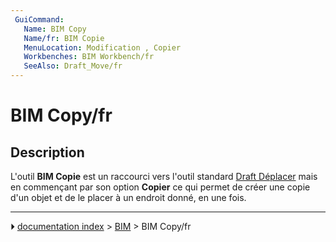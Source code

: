 ```yaml
---
 GuiCommand:
   Name: BIM Copy
   Name/fr: BIM Copie
   MenuLocation: Modification , Copier
   Workbenches: BIM Workbench/fr
   SeeAlso: Draft_Move/fr
---
```


# BIM Copy/fr

## Description

L'outil **BIM Copie** est un raccourci vers l'outil standard [Draft Déplacer](Draft_Move/fr.md) mais en commençant par son option **Copier** ce qui permet de créer une copie d'un objet et de le placer à un endroit donné, en une fois.



---
⏵ [documentation index](../README.md) > [BIM](BIM_Workbench.md) > BIM Copy/fr

